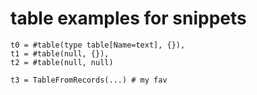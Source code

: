 # table examples for snippets

```pq
t0 = #table(type table[Name=text], {}),
t1 = #table(null, {}),
t2 = #table(null, null)

t3 = TableFromRecords(...) # my fav

```
